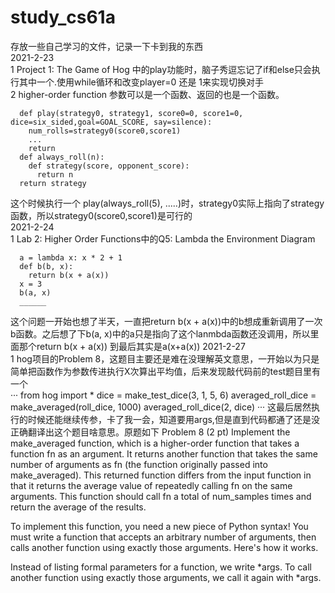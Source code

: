 # study_cs61a
存放一些自己学习的文件，记录一下卡到我的东西  
2021-2-23  
  1 Project 1: The Game of Hog 中的play功能时，脑子秀逗忘记了if和else只会执行其中一个.使用while循环和改变player=0 还是 1来实现切换对手  
  2 higher-order function 参数可以是一个函数、返回的也是一个函数。  
  ```
    def play(strategy0, strategy1, score0=0, score1=0, dice=six_sided,goal=GOAL_SCORE, say=silence):
      num_rolls=strategy0(score0,score1)
      ...
      return 
    def always_roll(n):
      def strategy(score, opponent_score):
        return n
    return strategy
  ```
   这个时候执行一个 play(always_roll(5), .....)时，strategy0实际上指向了strategy函数，所以strategy0(score0,score1)是可行的  
2021-2-24  
  1 Lab 2: Higher Order Functions中的Q5: Lambda the Environment Diagram    
  ```
    a = lambda x: x * 2 + 1
    def b(b, x):
      return b(x + a(x))
    x = 3
    b(a, x)
    ______
  ```  
  这个问题一开始也想了半天，一直把return b(x + a(x))中的b想成重新调用了一次b函数。之后想了下b(a, x)中的a只是指向了这个lanmbda函数还没调用，所以里面那个return b(x + a(x))
  到最后其实是a(x+a(x))
2021-2-27  
  1 hog项目的Problem 8，这题目主要还是难在没理解英文意思，一开始以为只是简单把函数作为参数传进执行X次算出平均值，后来发现敲代码前的test题目里有一个  
  ···
    from hog import *
    dice = make_test_dice(3, 1, 5, 6)
    averaged_roll_dice = make_averaged(roll_dice, 1000)
    averaged_roll_dice(2, dice)
  ···
  这最后居然执行的时候还能继续传参，卡了我一会，知道要用args,但是直到代码都通了还是没正确翻译出这个题目啥意思。原题如下
  Problem 8 (2 pt)
Implement the make_averaged function, which is a higher-order function that takes a function fn as an argument. It returns another function that takes the same number of arguments as fn (the function originally passed into make_averaged). This returned function differs from the input function in that it returns the average value of repeatedly calling fn on the same arguments. This function should call fn a total of num_samples times and return the average of the results.

To implement this function, you need a new piece of Python syntax! You must write a function that accepts an arbitrary number of arguments, then calls another function using exactly those arguments. Here's how it works.

Instead of listing formal parameters for a function, we write *args. To call another function using exactly those arguments, we call it again with *args. 
